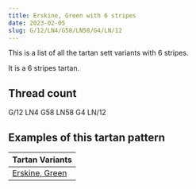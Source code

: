 ```yaml
---
title: Erskine, Green with 6 stripes
date: 2023-02-05
slug: G/12/LN4/G58/LN58/G4/LN/12
---
```

This is a list of all the tartan sett variants with 6 stripes.

It is a 6 stripes tartan.


## Thread count
G/12 LN4 G58 LN58 G4 LN/12

## Examples of this tartan pattern

| Tartan Variants |
|---------------|
| [Erskine, Green](/variants/g/12/ln4/g58/ln58/g4/ln/12-g008000-lne0e0e0)||
